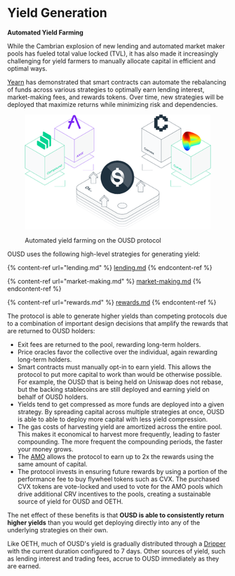 # Yield Generation

**Automated Yield Farming**

While the Cambrian explosion of new lending and automated market maker pools has fueled total value locked (TVL), it has also made it increasingly challenging for yield farmers to manually allocate capital in efficient and optimal ways.

[Yearn](https://yearn.finance/) has demonstrated that smart contracts can automate the rebalancing of funds across various strategies to optimally earn lending interest, market-making fees, and rewards tokens. Over time, new strategies will be deployed that maximize returns while minimizing risk and dependencies.

<figure><img src="../../../.gitbook/assets/image (4).png" alt=""><figcaption><p>Automated yield farming on the OUSD protocol</p></figcaption></figure>

OUSD uses the following high-level strategies for generating yield:



{% content-ref url="lending.md" %}
[lending.md](lending.md)
{% endcontent-ref %}

{% content-ref url="market-making.md" %}
[market-making.md](market-making.md)
{% endcontent-ref %}

{% content-ref url="rewards.md" %}
[rewards.md](rewards.md)
{% endcontent-ref %}

The protocol is able to generate higher yields than competing protocols due to a combination of important design decisions that amplify the rewards that are returned to OUSD holders:

* Exit fees are returned to the pool, rewarding long-term holders.
* Price oracles favor the collective over the individual, again rewarding long-term holders.
* Smart contracts must manually opt-in to earn yield. This allows the protocol to put more capital to work than would be otherwise possible. For example, the OUSD that is being held on Uniswap does not rebase, but the backing stablecoins are still deployed and earning yield on behalf of OUSD holders.
* Yields tend to get compressed as more funds are deployed into a given strategy. By spreading capital across multiple strategies at once, OUSD is able to able to deploy more capital with less yield compression.
* The gas costs of harvesting yield are amortized across the entire pool. This makes it economical to harvest more frequently, leading to faster compounding. The more frequent the compounding periods, the faster your money grows.
* The [AMO](https://docs.oeth.com/core-concepts/supported-strategies/curve-metapools) allows the protocol to earn up to 2x the rewards using the same amount of capital.
* The protocol invests in ensuring future rewards by using a portion of the performance fee to buy flywheel tokens such as CVX. The purchased CVX tokens are vote-locked and used to vote for the AMO pools which drive additional CRV incentives to the pools, creating a sustainable source of yield for OUSD and OETH.

The net effect of these benefits is that **OUSD is able to consistently return higher yields** than you would get deploying directly into any of the underlying strategies on their own.

Like OETH, much of OUSD's yield is gradually distributed through a [Dripper](../../oeth/dripper.md) with the current duration configured to 7 days. Other sources of yield, such as lending interest and trading fees, accrue to OUSD immediately as they are earned.
